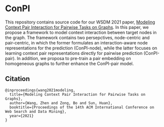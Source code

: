 # ConPI

This repository contains source code for our WSDM 2021 paper, [Modeling Context Pair Interaction for Pairwise Tasks on Graphs](https://dl.acm.org/doi/10.1145/3437963.3441744). In this paper, we propose a framework to model context interaction between target nodes in the graph. The framework contains two persepctives, node-centric and pair-centric, in which the former formulates an interaction-aware node representations for the prediction (ConPI-node), while the latter focuses on learning context pair representations directly for pairwise prediction (ConPI-pair). In addition, we proposa to pre-train a pair embedding on homogeneous graphs to further enhance the ConPI-pair model. 


## Citation
```
@inproceedings{wang2021modeling,
  title={Modeling Context Pair Interaction for Pairwise Tasks on Graphs},
  author={Wang, Zhen and Zong, Bo and Sun, Huan},
  booktitle={Proceedings of the 14th ACM International Conference on Web Search and Data Mining},
  year={2021}
}
```
